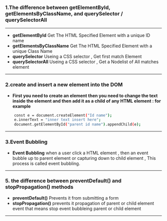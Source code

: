 ### 1.The difference between getElementById, getElementsByClassName, and querySelector / querySelectorAll
---

- **getElementById** Get The HTML Specified Element with a unique ID name
- **getElementsByClassName** Get The HTML Specified Element with a unique Class Name
- **querySelector** Useing a CSS selector , Get first match Element
- **querySelectorAll** Useing a CSS selector , Get a Nodelist of All matches element

---

### 2.create and insert a new element into the DOM

- **First you need to create an element then you need to change the text inside the element and then add it as a child of any HTML element : for example**

```bash
    const e = document.createElement("Id name");
    e.innerText = "inner text insert here";
    document.getElementById("parent id name").appendChild(e);
```

---

### 3.Event Bubbling
- **Event Bubbling** when a user click a HTML element , then an event bubble up to parent element or capturing down to child element , This process is called event bubbling.


---

### 5.  the difference between preventDefault() and stopPropagation() methods

- **preventDefault()** Prevents it from submitting a form 
- **stopPropagation()** prevents it propagation of parent or child element event that means stop event bubbleing parent or child element

---

